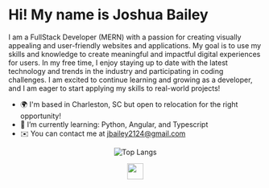 Hi! My name is Joshua Bailey
=====================================================================================================================================

I am a FullStack Developer (MERN) with a passion for creating visually appealing and user-friendly websites and applications. My goal is to use my skills and knowledge to create meaningful and impactful digital experiences for users. In my free time, I enjoy staying up to date with the latest technology and trends in the industry and participating in coding challenges. I am excited to continue learning and growing as a developer, and I am eager to start applying my skills to real-world projects!

* 🌍 I'm based in Charleston, SC but open to relocation for the right opportunity!
* 🌱 I’m currently learning: Python, Angular, and Typescript
* ✉️ You can contact me at [jbailey2124@gmail.com](mailto:jbailey2124@gmail.com)


<p align="center">
  <img src="https://github-readme-stats.vercel.app/api/top-langs/?username=joshbaileydev513&layout=donut-vertical&langs_count=8" alt="Top Langs">
</p>


<p align="center"> <a href="https://www.linkedin.com/in/joshuacbailey/" target="_blank" rel="noreferrer"> <picture> <source media="(prefers-color-scheme: dark)" srcset="https://raw.githubusercontent.com/danielcranney/readme-generator/main/public/icons/socials/linkedin-dark.svg" /> <source media="(prefers-color-scheme: light)" srcset="https://raw.githubusercontent.com/danielcranney/readme-generator/main/public/icons/socials/linkedin.svg" /> <img src="https://raw.githubusercontent.com/danielcranney/readme-generator/main/public/icons/socials/linkedin.svg" width="32" height="32" /> </picture> </a></p>
